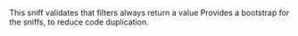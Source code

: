 This sniff validates that filters always return a value
Provides a bootstrap for the sniffs, to reduce code duplication.
